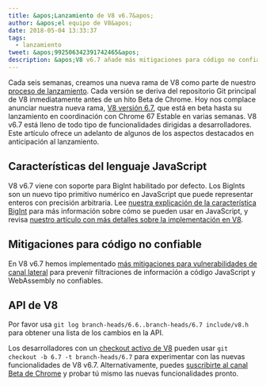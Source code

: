 ```yaml
---
title: &apos;Lanzamiento de V8 v6.7&apos;
author: &apos;el equipo de V8&apos;
date: 2018-05-04 13:33:37
tags:
  - lanzamiento
tweet: &apos;992506342391742465&apos;
description: &apos;V8 v6.7 añade más mitigaciones para código no confiable y soporta BigInt.&apos;
---
```

Cada seis semanas, creamos una nueva rama de V8 como parte de nuestro [proceso de lanzamiento](/docs/release-process). Cada versión se deriva del repositorio Git principal de V8 inmediatamente antes de un hito Beta de Chrome. Hoy nos complace anunciar nuestra nueva rama, [V8 versión 6.7](https://chromium.googlesource.com/v8/v8.git/+log/branch-heads/6.7), que está en beta hasta su lanzamiento en coordinación con Chrome 67 Estable en varias semanas. V8 v6.7 está lleno de todo tipo de funcionalidades dirigidas a desarrolladores. Este artículo ofrece un adelanto de algunos de los aspectos destacados en anticipación al lanzamiento.

<!--truncate-->
## Características del lenguaje JavaScript

V8 v6.7 viene con soporte para BigInt habilitado por defecto. Los BigInts son un nuevo tipo primitivo numérico en JavaScript que puede representar enteros con precisión arbitraria. Lee [nuestra explicación de la característica BigInt](/features/bigint) para más información sobre cómo se pueden usar en JavaScript, y revisa [nuestro artículo con más detalles sobre la implementación en V8](/blog/bigint).

## Mitigaciones para código no confiable

En V8 v6.7 hemos implementado [más mitigaciones para vulnerabilidades de canal lateral](/docs/untrusted-code-mitigations) para prevenir filtraciones de información a código JavaScript y WebAssembly no confiables.

## API de V8

Por favor usa `git log branch-heads/6.6..branch-heads/6.7 include/v8.h` para obtener una lista de los cambios en la API.

Los desarrolladores con un [checkout activo de V8](/docs/source-code#using-git) pueden usar `git checkout -b 6.7 -t branch-heads/6.7` para experimentar con las nuevas funcionalidades de V8 v6.7. Alternativamente, puedes [suscribirte al canal Beta de Chrome](https://www.google.com/chrome/browser/beta.html) y probar tú mismo las nuevas funcionalidades pronto.
